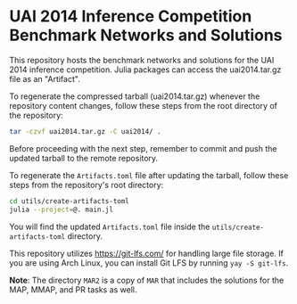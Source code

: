 # UAI 2014 Inference Competition Benchmark Networks and Solutions

This repository hosts the benchmark networks and solutions for the UAI 2014
inference competition. Julia packages can access the uai2014.tar.gz file as an
"Artifact".

To regenerate the compressed tarball (uai2014.tar.gz) whenever the repository
content changes, follow these steps from the root directory of the repository:

```bash
tar -czvf uai2014.tar.gz -C uai2014/ .
```

Before proceeding with the next step, remember to commit and push the updated
tarball to the remote repository.

To regenerate the `Artifacts.toml` file after updating the tarball, follow these
steps from the repository's root directory:

```bash
cd utils/create-artifacts-toml
julia --project=@. main.jl
```

You will find the updated `Artifacts.toml` file inside the
`utils/create-artifacts-toml` directory.

This repository utilizes <https://git-lfs.com/> for handling large file storage.
If you are using Arch Linux, you can install Git LFS by running `yay -S git-lfs`.

**Note**: The directory `MAR2` is a copy of `MAR` that includes the solutions
for the MAP, MMAP, and PR tasks as well.
